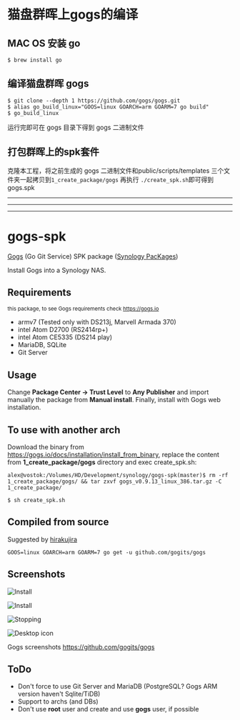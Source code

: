 # 猫盘群晖上gogs的编译
## MAC OS 安装 go
```
$ brew install go
```

## 编译猫盘群晖 gogs
```
$ git clone --depth 1 https://github.com/gogs/gogs.git
$ alias go_build_linux="GOOS=linux GOARCH=arm GOARM=7 go build"
$ go_build_linux
```
运行完即可在 gogs 目录下得到 gogs 二进制文件

## 打包群晖上的spk套件 
克隆本工程，将之前生成的 gogs 二进制文件和public/scripts/templates 三个文件夹一起拷贝到`1_create_package/gogs`
再执行 `./create_spk.sh`即可得到 gogs.spk

---
---
---


# gogs-spk

[Gogs](https://gogs.io) (Go Git Service) SPK package ([Synology PacKages](https://www.synology.com/en-us/dsm/app_packages))

Install Gogs into a Synology NAS.

## Requirements

<sub>this package, to see Gogs requirements check https://gogs.io</sub>

* armv7 (Tested only with DS213j, Marvell Armada 370)
* intel Atom D2700 (RS2414rp+)
* intel Atom CE5335 (DS214 play)
* MariaDB, SQLite
* Git Server

## Usage

Change **Package Center -> Trust Level** to **Any Publisher** and import manually the package from **Manual install**.
Finally, install with Gogs web installation.

## To use with another arch

Download the binary from https://gogs.io/docs/installation/install_from_binary, replace the content from **1_create_package/gogs** directory and exec create_spk.sh:

```alex@vostok:/Volumes/HD/Development/synology/gogs-spk(master)$ rm -rf 1_create_package/gogs/ && tar zxvf gogs_v0.9.13_linux_386.tar.gz -C 1_create_package/```

```$ sh create_spk.sh```


## Compiled from source

Suggested by [hirakujira](https://github.com/hirakujira)

```
GOOS=linux GOARCH=arm GOARM=7 go get -u github.com/gogits/gogs
```


## Screenshots

![Install](screenshots/install2.png)

![Install](screenshots/install.png)

![Stopping](screenshots/stopping.png)

![Desktop icon](screenshots/icon.png)


Gogs screenshots
https://github.com/gogits/gogs


## ToDo

- Don't force to use Git Server and MariaDB (PostgreSQL? Gogs ARM version haven't Sqlite/TiDB)
- Support to archs (and DBs)
- Don't use **root** user and create and use **gogs** user, if possible


